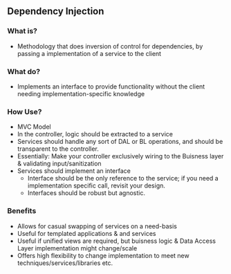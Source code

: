 ## Dependency Injection

### What is?
  - Methodology that does inversion of control for dependencies, by passing a implementation of a service to the client

### What do?
  - Implements an interface to provide functionality without the client needing implementation-specific knowledge

### How Use?
  - MVC Model
  - In the controller, logic should be extracted to a service
  - Services should handle any sort of DAL or BL operations, and should be transparent to the controller.
  - Essentially: Make your controller exclusively wiring to the Buisness layer &amp; validating input/sanitization
  - Services should implement an interface
    - Interface should be the only reference to the service; if you need a implementation specific call, revisit your design.
    - Interfaces should be robust but agnostic.

### Benefits
  - Allows for casual swapping of services on a need-basis
  - Useful for templated applications &amp; and services
  - Useful if unified views are required, but buisness logic &amp; Data Access Layer implementation might change/scale
  - Offers high flexibility to change implementation to meet new techniques/services/libraries etc.
 
